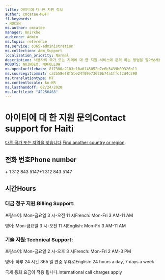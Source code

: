 ```yaml
---
title: 아이티에 대 한 지원 정보
author: cmcatee-MSFT
f1.keywords:
- NOCSH
ms.author: cmcatee
manager: mnirkhe
audience: Admin
ms.topic: reference
ms.service: o365-administration
ms.collection: Adm_Support
localization_priority: Normal
description: 사용자의 국가 또는 지역에 대 한 지원 서비스에 문의 하는 방법을 알아보세요.
ROBOTS: NOINDEX, NOFOLLOW
ms.openlocfilehash: 8f7300a2103e10a0145052e7e6b3439b09326b11
ms.sourcegitcommit: ca2b58ef8f5be24f09e73620b74a1ffcf2d4c290
ms.translationtype: MT
ms.contentlocale: ko-KR
ms.lasthandoff: 02/24/2020
ms.locfileid: "42256468"
---
```

# <a name="contact-support-for-haiti"></a><span data-ttu-id="1d905-103">아이티에 대 한 지원 문의</span><span class="sxs-lookup"><span data-stu-id="1d905-103">Contact support for Haiti</span></span>

<span data-ttu-id="1d905-104">[다른 국가 또는 지역을 찾습니다](../contact-support-for-business-products.md).</span><span class="sxs-lookup"><span data-stu-id="1d905-104">[Find another country or region](../contact-support-for-business-products.md).</span></span>

## <a name="phone-number"></a><span data-ttu-id="1d905-105">전화 번호</span><span class="sxs-lookup"><span data-stu-id="1d905-105">Phone number</span></span>
<span data-ttu-id="1d905-106">+ 1 312 843 5147</span><span class="sxs-lookup"><span data-stu-id="1d905-106">+1 312 843 5147</span></span>

## <a name="hours"></a><span data-ttu-id="1d905-107">시간</span><span class="sxs-lookup"><span data-stu-id="1d905-107">Hours</span></span>
### <a name="billing-support"></a><span data-ttu-id="1d905-108">대금 청구 지원:</span><span class="sxs-lookup"><span data-stu-id="1d905-108">Billing Support:</span></span>

<span data-ttu-id="1d905-109">프랑스어: Mon-금요일 3 시-오전 11 시</span><span class="sxs-lookup"><span data-stu-id="1d905-109">French: Mon-Fri 3 AM-11 AM</span></span>

<span data-ttu-id="1d905-110">영어: Mon-금요일 3 시-오전 11 시</span><span class="sxs-lookup"><span data-stu-id="1d905-110">English: Mon-Fri 3 AM-11 AM</span></span>

### <a name="technical-support"></a><span data-ttu-id="1d905-111">기술 지원:</span><span class="sxs-lookup"><span data-stu-id="1d905-111">Technical Support:</span></span>

<span data-ttu-id="1d905-112">프랑스어: Mon-금요일 2 시-오후 3 시</span><span class="sxs-lookup"><span data-stu-id="1d905-112">French: Mon-Fri 2 AM-3 PM</span></span>

<span data-ttu-id="1d905-113">영어: 하루 24 시간 365 일 연중 무휴로</span><span class="sxs-lookup"><span data-stu-id="1d905-113">English: 24 hours a day, 7 days a week</span></span>

<span data-ttu-id="1d905-114">국제 통화 요금이 적용 됩니다.</span><span class="sxs-lookup"><span data-stu-id="1d905-114">International call charges apply</span></span>